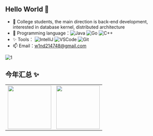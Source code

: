 ## Hello World 👋
- 🧐 College students, the main direction is back-end development, interested in database kernel, distributed architecture
- 🚀 Programming language：![Java](https://img.shields.io/badge/Java-ED8B00.svg?logo=java&logoColor=white) ![Go](https://img.shields.io/badge/Go-00ADD8.svg?logo=go&logoColor=white) ![C++](https://img.shields.io/badge/C++-00599C.svg?logo=c%2B%2B&logoColor=white)
- ✨ Tools： ![IntelliJ](https://img.shields.io/badge/IntelliJIDEA-black?logo=intellij-idea&logoColor=white) ![VSCode](https://img.shields.io/badge/VSCode-007ACC?logo=visual-studio-code&logoColor=white) ![Git](https://img.shields.io/badge/Git-black?logo=git)
- 📫 Email：w1nd214748@gmail.com

![1](https://user-images.githubusercontent.com/64266855/168216155-85d1eb59-2ef6-43cc-9f5d-cb1ff8ba4357.jpg)
## 今年汇总 ✨

<table>
  <tr>
    <td><img align="" height="137px" src="https://github-readme-stats.vercel.app/api?username=2w1nd&hide_title=true&hide_border=true&show_icons=true&include_all_commits=true&line_height=21&bg_color=0,EC6C6C,FFD479,FFFC79,73FA79&theme=graywhite&locale=cn" /></td>
    <td><img align="" height="137px" src="https://github-readme-stats.vercel.app/api/top-langs/?username=2w1nd&hide_title=true&hide_border=true&layout=compact&bg_color=0,73FA79,73FDFF,D783FF&theme=graywhite&locale=cn" /></td>
  </tr>
</table>

<!--
**2w1nd/2w1nd** is a ✨ _special_ ✨ repository because its `README.md` (this file) appears on your GitHub profile.

Here are some ideas to get you started:

- 🔭 I’m currently working on ...
- 🌱 I’m currently learning ...
- 👯 I’m looking to collaborate on ...
- 🤔 I’m looking for help with ...
- 💬 Ask me about ...
- 📫 How to reach me: ...
- 😄 Pronouns: ...
- ⚡ Fun fact: ...
-->

